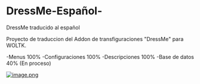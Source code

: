 # DressMe-Español-
DressMe traducido al español

Proyecto de traduccion del Addon de transfiguraciones "DressMe" para WOLTK.

-Menus            100%
-Configuraciones  100%
-Descripciones    100%
-Base de datos     40% (En proceso)

[![image.png](https://i.postimg.cc/VsVWt0KV/image.png)](https://postimg.cc/ThnbM1MV)
